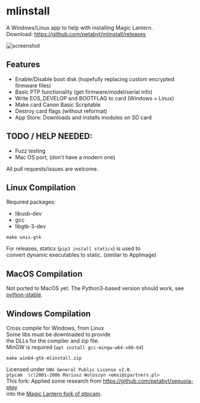 # mlinstall
A Windows/Linux app to help with installing Magic Lantern.  
Download: https://github.com/petabyt/mlinstall/releases  

![screenshot](https://eggnog.theres.life/f/27-4i8br89x4xfu20tdqrylznyu6stl09.png)

## Features
- Enable/Disable boot disk (hopefully replacing custom encrypted firmware files)
- Basic PTP functionality (get firmware/model/serial info)
- Write EOS_DEVELOP and BOOTFLAG to card (Windows + Linux)
- Make card Canon Basic Scriptable
- Destroy card flags (without reformat)
- App Store: Downloads and installs modules on SD card

## TODO / HELP NEEDED:
 - Fuzz testing
 - Mac OS port, (don't have a modern one)

All pull requests/issues are welcome.  

## Linux Compilation
Required packages:  
- libusb-dev
- gcc
- libgtk-3-dev
```
make unix-gtk
```

For releases, staticx (`pip3 install staticx`) is used to  
convert dynamic executables to static. (similar to AppImage)  

## MacOS Compilation
Not ported to MacOS yet. The Python3-based version should work, see [python-stable](https://github.com/petabyt/mlinstall/tree/python-stable).  

## Windows Compilation
Cross compile for Windows, from Linux  
Some libs must be downloaded to provide  
the DLLs for the compiler and zip file.  
MinGW is required (`apt install gcc-mingw-w64-x86-64`)  

```
make win64-gtk-mlinstall.zip
```

Licensed under `GNU General Public License v2.0`.  
`ptpcam  (c)2001-2006 Mariusz Woloszyn <emsi@ipartners.pl>`  
This fork: Applied some research from https://github.com/petabyt/sequoia-ptpy  
into the [Magic Lantern fork of ptpcam](https://github.com/reticulatedpines/magiclantern_simplified/tree/dev/contrib/ptpcam).  

